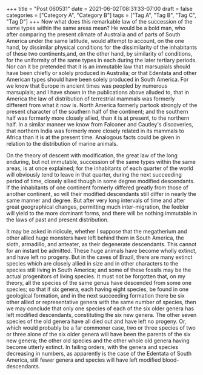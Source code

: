 +++
title = "Post 060531"
date = 2021-06-02T08:31:33-07:00
draft = false
categories = ["Category A", "Category B"]
tags = ["Tag A", "Tag B", "Tag C", "Tag D"]
+++
Now what does this remarkable law of the succession of the same types within the same areas mean? He would be a bold man, who after comparing the present climate of Australia and of parts of South America under the same latitude, would attempt to account, on the one hand, by dissimilar physical conditions for the dissimilarity of the inhabitants of these two continents,and, on the other hand, by similarity of conditions, for the uniformity of the same types in each during the later tertiary periods. Nor can it be pretended that it is an immutable law that marsupials should have been chiefly or solely produced in Australia; or that Edentata and other American types should have been solely produced in South America. For we know that Europe in ancient times was peopled by numerous marsupials; and I have shown in the publications above alluded to, that in America the law of distribution of terrestrial mammals was formerly different from what it now is. North America formerly partook strongly of the present character of the southern half of the continent; and the southern half was formerly more closely allied, than it is at present, to the northern half. In a similar manner we know from Falconer and Cautley's discoveries, that northern India was formerly more closely related in its mammals to Africa than it is at the present time. Analogous facts could be given in relation to the distribution of marine animals.

On the theory of descent with modification, the great law of the long enduring, but not immutable, succession of the same types within the same areas, is at once explained; for the inhabitants of each quarter of the world will obviously tend to leave in that quarter, during the next succeeding period of time, closely allied though in some degree modified descendants. If the inhabitants of one continent formerly differed greatly from those of another continent, so will their modified descendants still differ in nearly the same manner and degree. But after very long intervals of time and after great geographical changes, permitting much inter-migration, the feebler will yield to the more dominant forms, and there will be nothing immutable in the laws of past and present distribution.

It may be asked in ridicule, whether I suppose that the megatherium and other allied huge monsters have left behind them in South America, the sloth, armadillo, and anteater, as their degenerate descendants. This cannot for an instant be admitted. These huge animals have become wholly extinct, and have left no progeny. But in the caves of Brazil, there are many extinct species which are closely allied in size and in other characters to the species still living in South America; and some of these fossils may be the actual progenitors of living species. It must not be forgotten that, on my theory, all the species of the same genus have descended from some one species; so that if six genera, each having eight species, be found in one geological formation, and in the next succeeding formation there be six other allied or representative genera with the same number of species, then we may conclude that only one species of each of the six older genera has left modified descendants, constituting the six new genera. The other seven species of the old genera have all died out and have left no progeny. Or, which would probably be a far commoner case, two or three species of two or three alone of the six older genera will have been the parents of the six new genera; the other old species and the other whole old genera having become utterly extinct. In failing orders, with the genera and species decreasing in numbers, as apparently is the case of the Edentata of South America, still fewer genera and species will have left modified blood-descendants.

